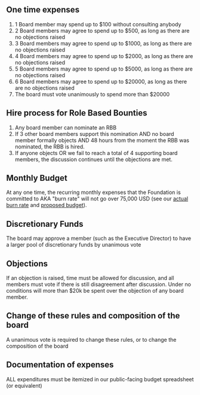 ## One time expenses ##
1. 1 Board member may spend up to $100 without consulting anybody
2. 2 Board members may agree to spend up to $500, as long as there are no objections raised
3. 3 Board members may agree to spend up to $1000, as long as there are no objections raised
4. 4 Board members may agree to spend up to $2000, as long as there are no objections raised
5. 5 Board members may agree to spend up to $5000, as long as there are no objections raised
6. 6 Board members may agree to spend up to $20000, as long as there are no objections raised
7. The board must vote unanimously to spend more than $20000

## Hire process for Role Based Bounties ##
1. Any board member can nominate an RBB
2. If 3 other board members support this nomination AND no board member formally objects AND 48 hours from the moment the RBB was nominated, the RBB is hired.
3. If anyone objects OR we fail to reach a total of 4 supporting board members, the discussion continues until the objections are met.

## Monthly Budget ##
At any one time, the recurring monthly expenses that the Foundation is committed to AKA "burn rate" will not go over 75,000 USD (see our [actual burn rate](https://docs.google.com/spreadsheet/ccc?key=0AtCyUJvk_IyNdGpVcnpBN2tOczFmbVRnck5TWjZuRFE&usp=sharing#gid=8) and [proposed budget](https://docs.google.com/spreadsheet/ccc?key=0AtCyUJvk_IyNdGpVcnpBN2tOczFmbVRnck5TWjZuRFE&usp=sharing#gid=3)).

## Discretionary Funds ##
The board may approve a member (such as the Executive Director) to have a larger pool of discretionary funds by unanimous vote

## Objections ##
If an objection is raised, time must be allowed for discussion, and all members must vote if there is still disagreement after discussion. Under no conditions will more than $20k be spent over the objection of any board member.

## Change of these rules and composition of the board ##
A unanimous vote is required to change these rules, or to change the composition of the board

## Documentation of expenses ##
ALL expenditures must be itemized in our public-facing budget spreadsheet (or equivalent)